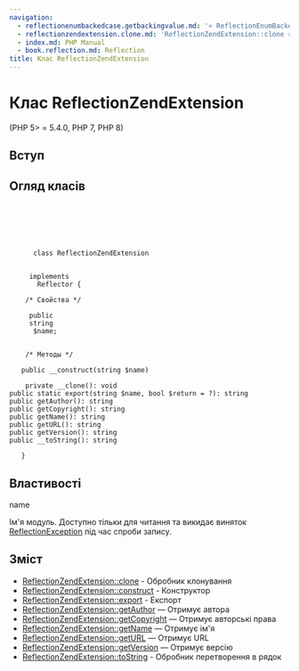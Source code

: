 ```yaml
---
navigation:
  - reflectionenumbackedcase.getbackingvalue.md: '« ReflectionEnumBackedCase::getBackingValue'
  - reflectionzendextension.clone.md: 'ReflectionZendExtension::clone »'
  - index.md: PHP Manual
  - book.reflection.md: Reflection
title: Клас ReflectionZendExtension
---
```

# Клас ReflectionZendExtension

(PHP 5> = 5.4.0, PHP 7, PHP 8)

## Вступ

## Огляд класів

```classsynopsis

     
    

    
     
      class ReflectionZendExtension
     

     implements 
       Reflector {

    /* Свойства */
    
     public
     string
      $name;


    /* Методы */
    
   public __construct(string $name)

    private __clone(): void
public static export(string $name, bool $return = ?): string
public getAuthor(): string
public getCopyright(): string
public getName(): string
public getURL(): string
public getVersion(): string
public __toString(): string

   }
```

## Властивості

name

Ім'я модуль. Доступно тільки для читання та викидає виняток [ReflectionException](class.reflectionexception.md) під час спроби запису.

## Зміст

-   [ReflectionZendExtension::clone](reflectionzendextension.clone.md) - Обробник клонування
-   [ReflectionZendExtension::construct](reflectionzendextension.construct.md) - Конструктор
-   [ReflectionZendExtension::export](reflectionzendextension.export.md) - Експорт
-   [ReflectionZendExtension::getAuthor](reflectionzendextension.getauthor.md) — Отримує автора
-   [ReflectionZendExtension::getCopyright](reflectionzendextension.getcopyright.md) — Отримує авторські права
-   [ReflectionZendExtension::getName](reflectionzendextension.getname.md) — Отримує ім'я
-   [ReflectionZendExtension::getURL](reflectionzendextension.geturl.md) — Отримує URL
-   [ReflectionZendExtension::getVersion](reflectionzendextension.getversion.md) — Отримує версію
-   [ReflectionZendExtension::toString](reflectionzendextension.tostring.md) - Обробник перетворення в рядок
